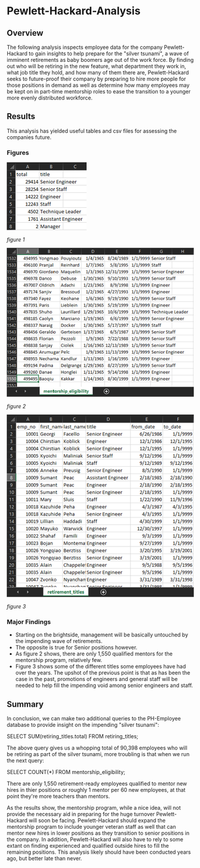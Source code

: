 # Pewlett-Hackard-Analysis

## Overview
The following analysis inspects employee data for the company Pewlett-Hackard to gain insights to help prepare for the "silver tsunami", a wave of imminent retirements as baby boomers age out of the work force. By finding out who will be retiring in the new feature, what department they work in, what job title they hold, and how many of them there are, Pewlett-Hackard seeks to future-proof their company by preparing to hire more people for those positions in demand as well as determine how many employees may be kept on in part-time mentorship roles to ease the transition to a younger more evenly distributed workforce.

## Results
This analysis has yielded useful tables and csv files for assessing the companies future. 

### Figures
![impending_retirements_by_title](https://github.com/deklund76/Pewlett-Hackard-Analysis/blob/main/Resources/impending_retirements_by_title.png)

_figure 1_

![mentorship_eligibility](https://github.com/deklund76/Pewlett-Hackard-Analysis/blob/main/Resources/mentorship_eligibility.png)

_figure 2_

![retiring_employees_titles_held](https://github.com/deklund76/Pewlett-Hackard-Analysis/blob/main/Resources/retiring_employees_titles_held.png)

_figure 3_

### Major Findings

* Starting on the brightside, management will be basically untouched by the impending wave of retirements.
* The opposite is true for Senior positions however.
* As figure 2 shows, there are only 1,550 qualified mentors for the mentorship program, relatively few.
* Figure 3 shows some of the different titles some employees have had over the years. The upshot of the previous point is that as has been the case in the past, promotions of engineers and general staff will be needed to help fill the impending void among senior engineers and staff.

## Summary
In conclusion, we can make two additional queries to the PH-Employee database to provide insight on the impending "silver tsunami":

SELECT SUM(retiring_titles.total)
FROM retiring_titles;

The above query gives us a whopping total of 90,398 employees who will be retiring as part of the silver tsunami, more troubling is that when we run the next query:

SELECT COUNT(*)
FROM mentorship_eligibility;

There are only 1,550 retirement-ready employees qualified to mentor new hires in thier positions or roughly 1 mentor per 60 new employees, at that point they're more teachers than mentors.

As the results show, the mentorship program, while a nice idea, will not provide the necessary aid in preparing for the huge turnover Pewlett-Hackard will soon be facing. Pewlett-Hackard should expand the mentorship program to include younger veteran staff as well that can mentor new hires in lower positions as they transition to senior positions in the company. In addition, Pewlett-Hackard will also have to rely to some extant on finding experienced and qualified outside hires to fill the remaining positions. This analysis likely should have been conducted years ago, but better late than never.
